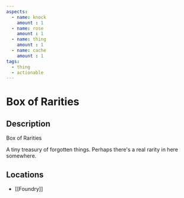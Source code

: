 ```yaml
---
aspects: 
  - name: knock
    amount : 1
  - name: rose
    amount : 1
  - name: thing
    amount : 1
  - name: cache
    amount : 1
tags:
  - thing
  - actionable
---
```


# Box of Rarities

## Description
Box of Rarities

A tiny treasury of forgotten things. Perhaps there's a real rarity in here somewhere.
## Locations
- [[Foundry]]